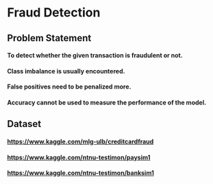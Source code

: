 # Fraud Detection


## Problem Statement
#### To detect whether the given transaction is fraudulent or not.
#### Class imbalance is usually encountered.
#### False positives need to be penalized more.
#### Accuracy cannot be used to measure the performance of the model.

## Dataset
#### https://www.kaggle.com/mlg-ulb/creditcardfraud
#### https://www.kaggle.com/ntnu-testimon/paysim1
#### https://www.kaggle.com/ntnu-testimon/banksim1



